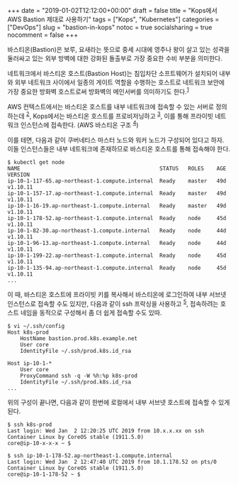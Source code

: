 +++
date          = "2019-01-02T12:12:00+00:00"
draft         = false
title         = "Kops에서 AWS Bastion 제대로 사용하기"
tags          = ["Kops", "Kubernetes"]
categories    = ["DevOps"]
slug          = "bastion-in-kops"
notoc         = true
socialsharing = true
nocomment     = false
+++

바스티온(Bastion)은 보루, 요새라는 뜻으로 중세 시대에 영주나 왕이 살고 있는 성곽을 둘러싸고 있는 외부 방벽에 대한 강화된 돌출부로 가장 중요한 수비 부분을 의미한다. 

네트워크에서 바스티온 호스트(Bastion Host)는 침입차단 소프트웨어가 설치되어 내부와 외부 네트워크 사이에서 일종의 게이트 역할을 수행하는 호스트로 네트워크 보안에 가장 중요한 방화벽 호스트로써 방화벽의 메인서버를 의미하기도 한다.<sup>[1]</sup>

AWS 컨텍스트에서는 바스티온 호스트를 내부 네트워크에 접속할 수 있는 서버로 정의하는데 <sup>[2]</sup>, Kops에서는 바스티온 호스트를 프로비저닝하고 <sup>[3]</sup>, 이를 통해 프라이빗 네트워크 인스턴스에 접속한다. (AWS 바스티온 구조 <sup>[4]</sup>)

이를 테면, 다음과 같이 쿠버네티스 마스터 노드와 워커 노드가 구성되어 있다고 하자. 이들 인스턴스들은 내부 네트워크에 존재하므로 바스티온 호스트를 통해 접속해야 한다. 

```
$ kubectl get node
NAME                                            STATUS   ROLES    AGE   VERSION
ip-10-1-117-65.ap-northeast-1.compute.internal  Ready    master   49d   v1.10.11
ip-10-1-157-17.ap-northeast-1.compute.internal  Ready    master   49d   v1.10.11
ip-10-1-16-19.ap-northeast-1.compute.internal   Ready    master   49d   v1.10.11
ip-10-1-178-52.ap-northeast-1.compute.internal  Ready    node     45d   v1.10.11
ip-10-1-82-30.ap-northeast-1.compute.internal   Ready    node     44d   v1.10.11
ip-10-1-96-13.ap-northeast-1.compute.internal   Ready    node     44d   v1.10.11
ip-10-1-199-22.ap-northeast-1.compute.internal  Ready    node     45d   v1.10.11
ip-10-1-135-94.ap-northeast-1.compute.internal  Ready    node     45d   v1.10.11
...
```

이 때, 바스티온 호스트에 프라이빗 키를 복사해서 바스티온에 로그인하여 내부 서브넷 인스턴스로 접속할 수도 있지만, 다음과 같이 ssh 프락싱을 사용하고 <sup>[5]</sup>, 접속하려는 호스트 네임을 동적으로 구성해서 좀 더 쉽게 접속할 수도 있따.

```
$ vi ~/.ssh/config
Host k8s-prod
	HostName bastion.prod.k8s.example.net
	User core
	IdentityFile ~/.ssh/prod.k8s.id_rsa
	
Host ip-10-1-*
	User core
	ProxyCommand ssh -q -W %h:%p k8s-prod
	IdentityFile ~/.ssh/prod.k8s.id_rsa
...
```

위의 구성이 끝나면, 다음과 같이 한번에 로컬에서 내부 서브넷 호스트에 접속할 수 있게 된다.

```
$ ssh k8s-prod
Last login: Wed Jan  2 12:20:25 UTC 2019 from 10.x.x.xx on ssh
Container Linux by CoreOS stable (1911.5.0)
core@ip-10-x-x-x ~ $

$ ssh ip-10-1-178-52.ap-northeast-1.compute.internal
Last login: Wed Jan  2 12:47:40 UTC 2019 from 10.1.178.52 on pts/0
Container Linux by CoreOS stable (1911.5.0)
core@ip-10-1-178-52 ~ $
``` 

[1]: http://blog.pentasecurity.com/221034903499  
[2]: https://en.wikipedia.org/wiki/Bastion_host
[3]: https://github.com/kubernetes/kops/blob/master/docs/bastion.md
[4]: https://docs.aws.amazon.com/quickstart/latest/linux-bastion/architecture.html
[5]: https://ekartco.com/2017/12/using-aws-bastion-hosts-correctly/